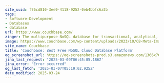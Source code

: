 ```yaml
---
site_uuid: f76cd810-3ee0-4118-9252-0eb4bbfc6a2b
tags:
- Software-Development
- Databases
- database
url: https://www.couchbase.com/
zinger: The multipurpose NoSQL database for transactional, analytical, mobile, and AI applications.
image: https://www.couchbase.com/wp-content/uploads/2023/10/CB-Meta-Image-1.png
site_name: Couchbase
title: 'Couchbase: Best Free NoSQL Cloud Database Platform'
og_screenshot_url: https://og-screenshots-prod.s3.amazonaws.com/1366x768/80/false/a727e75d0b18988cebf0dc23ee9780dc390aea0922af149a6fd9cb45b313d957.jpeg
jina_last_request: '2025-03-09T06:45:05.186Z'
jina_error: "Error occurred"
og_last_fetch: '2025-03-07T05:19:02.925Z'
date_modified: 2025-03-24
---
```




